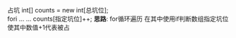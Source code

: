 占坑
	int[] counts = new int\[总坑位];  
	fori ...
	...
	counts\[指定坑位]++;
	**思路**:
		for循环遍历 在其中使用if判断数组指定坑位使其中数值+1代表被占
















